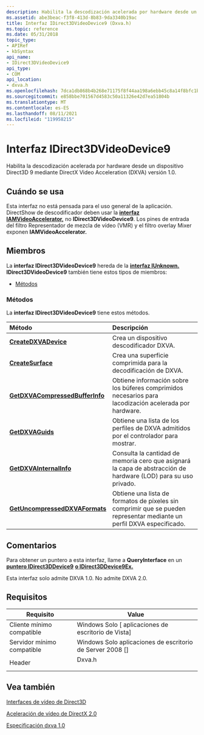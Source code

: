 ```yaml
---
description: Habilita la descodización acelerada por hardware desde un dispositivo Direct3D 9 mediante DirectX Video Acceleration (DXVA) versión 1.0.
ms.assetid: abe3beac-f3f8-413d-8b83-9da3340b19ac
title: Interfaz IDirect3DVideoDevice9 (Dxva.h)
ms.topic: reference
ms.date: 05/31/2018
topic_type:
- APIRef
- kbSyntax
api_name:
- IDirect3DVideoDevice9
api_type:
- COM
api_location:
- dxva.h
ms.openlocfilehash: 7dca1db868b4b268e71175f8f44aa198a6ebb45c8a14f8bfc1bec7044d5545f0
ms.sourcegitcommit: e858bbe701567d4583c50a11326e42d7ea51804b
ms.translationtype: MT
ms.contentlocale: es-ES
ms.lasthandoff: 08/11/2021
ms.locfileid: "119958215"
---
```

# <a name="idirect3dvideodevice9-interface"></a>Interfaz IDirect3DVideoDevice9

Habilita la descodización acelerada por hardware desde un dispositivo Direct3D 9 mediante DirectX Video Acceleration (DXVA) versión 1.0.

## <a name="when-to-use"></a>Cuándo se usa

Esta interfaz no está pensada para el uso general de la aplicación. DirectShow de descodificador deben usar la [**interfaz IAMVideoAccelerator,**](/previous-versions/windows/desktop/api/videoacc/nn-videoacc-iamvideoaccelerator) no **IDirect3DVideoDevice9**. Los pines de entrada del filtro Representador de mezcla de vídeo (VMR) y el filtro overlay Mixer exponen **IAMVideoAccelerator.**

## <a name="members"></a>Miembros

La **interfaz IDirect3DVideoDevice9** hereda de la [**interfaz IUnknown.**](/windows/win32/api/unknwn/nn-unknwn-iunknown) **IDirect3DVideoDevice9** también tiene estos tipos de miembros:

-   [Métodos](#methods)

### <a name="methods"></a>Métodos

La **interfaz IDirect3DVideoDevice9** tiene estos métodos.



| Método                                                                                   | Descripción                                                                                                                       |
|:-----------------------------------------------------------------------------------------|:----------------------------------------------------------------------------------------------------------------------------------|
| [**CreateDXVADevice**](idirect3dvideodevice9-createdxvadevice.md)                       | Crea un dispositivo descodificador DXVA.<br/>                                                                                         |
| [**CreateSurface**](idirect3dvideodevice9-createsurface.md)                             | Crea una superficie comprimida para la decodificación de DXVA.<br/>                                                                        |
| [**GetDXVACompressedBufferInfo**](idirect3dvideodevice9-getdxvacompressedbufferinfo.md) | Obtiene información sobre los búferes comprimidos necesarios para lacodización acelerada por hardware.<br/>                                |
| [**GetDXVAGuids**](idirect3dvideodevice9-getdxvaguids.md)                               | Obtiene una lista de los perfiles de DXVA admitidos por el controlador para mostrar.<br/>                                             |
| [**GetDXVAInternalInfo**](idirect3dvideodevice9-getdxvainternalinfo.md)                 | Consulta la cantidad de memoria cero que asignará la capa de abstracción de hardware (LOD) para su uso privado. <br/> |
| [**GetUncompressedDXVAFormats**](idirect3dvideodevice9-getuncompresseddxvaformats.md)   | Obtiene una lista de formatos de píxeles sin comprimir que se pueden representar mediante un perfil DXVA especificado.<br/>                         |



 

## <a name="remarks"></a>Comentarios

Para obtener un puntero a esta interfaz, llame a **QueryInterface** en un [**puntero IDirect3DDevice9**](/windows/win32/api/d3d9helper/nn-d3d9helper-idirect3ddevice9) [**o IDirect3DDevice9Ex.**](/windows/win32/api/d3d9/nn-d3d9-idirect3ddevice9ex)

Esta interfaz solo admite DXVA 1.0. No admite DXVA 2.0.

## <a name="requirements"></a>Requisitos



| Requisito | Value |
|-------------------------------------|-----------------------------------------------------------------------------------|
| Cliente mínimo compatible<br/> | Windows Solo \[ aplicaciones de escritorio de Vista\]<br/>                                    |
| Servidor mínimo compatible<br/> | Windows Solo aplicaciones de escritorio de Server 2008 \[\]<br/>                              |
| Header<br/>                   | <dl> <dt>Dxva.h</dt> </dl> |



## <a name="see-also"></a>Vea también

<dl> <dt>

[Interfaces de vídeo de Direct3D](direct3d-video-interfaces.md)
</dt> <dt>

[Aceleración de vídeo de DirectX 2.0](directx-video-acceleration-2-0.md)
</dt> <dt>

[Especificación dxva 1.0](/windows-hardware/drivers/display/directx-video-acceleration)
</dt> </dl>

 

 
